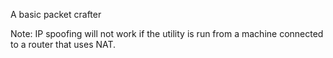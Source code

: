 A basic packet crafter

Note: IP spoofing will not work if the utility is run from a machine connected
to a router that uses NAT.
